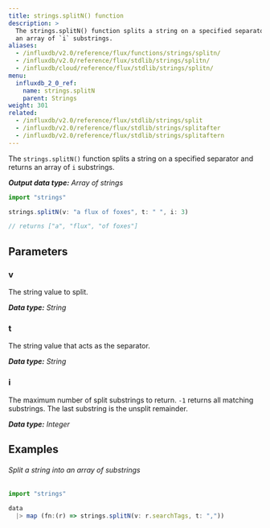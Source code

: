 ```yaml
---
title: strings.splitN() function
description: >
  The strings.splitN() function splits a string on a specified separator and returns
  an array of `i` substrings.
aliases:
  - /influxdb/v2.0/reference/flux/functions/strings/splitn/
  - /influxdb/v2.0/reference/flux/stdlib/strings/splitn/
  - /influxdb/cloud/reference/flux/stdlib/strings/splitn/
menu:
  influxdb_2_0_ref:
    name: strings.splitN
    parent: Strings
weight: 301
related:
  - /influxdb/v2.0/reference/flux/stdlib/strings/split
  - /influxdb/v2.0/reference/flux/stdlib/strings/splitafter
  - /influxdb/v2.0/reference/flux/stdlib/strings/splitaftern
---
```


The `strings.splitN()` function splits a string on a specified separator and returns
an array of `i` substrings.

_**Output data type:** Array of strings_

```js
import "strings"

strings.splitN(v: "a flux of foxes", t: " ", i: 3)

// returns ["a", "flux", "of foxes"]
```

## Parameters

### v
The string value to split.

_**Data type:** String_

### t
The string value that acts as the separator.

_**Data type:** String_

### i
The maximum number of split substrings to return.
`-1` returns all matching substrings.
The last substring is the unsplit remainder.

_**Data type:** Integer_

## Examples

###### Split a string into an array of substrings
```js
import "strings"

data
  |> map (fn:(r) => strings.splitN(v: r.searchTags, t: ","))
```
